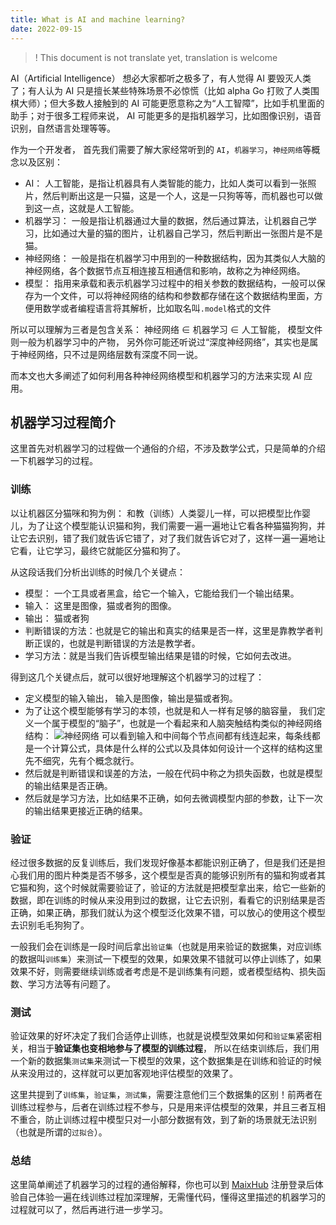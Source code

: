 ```yaml
---
title: What is AI and machine learning?
date: 2022-09-15
---
```


>! This document is not translate yet, translation is welcome

AI（Artificial Intelligence） 想必大家都听之极多了，有人觉得 AI 要毁灭人类了；有人认为 AI 只是擅长某些特殊场景不必惊慌（比如 alpha Go 打败了人类围棋大师）；但大多数人接触到的 AI 可能更愿意称之为“人工智障”，比如手机里面的助手；对于很多工程师来说， AI 可能更多的是指机器学习，比如图像识别，语音识别，自然语言处理等等。

作为一个开发者， 首先我们需要了解大家经常听到的 `AI`，`机器学习`，`神经网络`等概念以及区别：
* AI： 人工智能，是指让机器具有人类智能的能力，比如人类可以看到一张照片，然后判断出这是一只猫，这是一个人，这是一只狗等等，而机器也可以做到这一点，这就是人工智能。
* 机器学习： 一般是指让机器通过大量的数据，然后通过算法，让机器自己学习，比如通过大量的猫的图片，让机器自己学习，然后判断出一张图片是不是猫。
* 神经网络： 一般是指在机器学习中用到的一种数据结构，因为其类似人大脑的神经网络，各个数据节点互相连接互相通信和影响，故称之为神经网络。
* 模型： 指用来承载和表示机器学习过程中的相关参数的数据结构，一般可以保存为一个文件，可以将神经网络的结构和参数都存储在这个数据结构里面，方便用数学或者编程语言将其解析，比如取名叫`.model`格式的文件

所以可以理解为三者是包含关系： 神经网络 ∈ 机器学习 ∈ 人工智能， 模型文件则一般为机器学习中的产物， 另外你可能还听说过“深度神经网络”，其实也是属于神经网络，只不过是网络层数有深度不同一说。

而本文也大多阐述了如何利用各种神经网络模型和机器学习的方法来实现 AI 应用。

## 机器学习过程简介

这里首先对机器学习的过程做一个通俗的介绍，不涉及数学公式，只是简单的介绍一下机器学习的过程。

### 训练

以让机器区分猫咪和狗为例：
和教（训练）人类婴儿一样，可以把模型比作婴儿，为了让这个模型能认识猫和狗，我们需要一遍一遍地让它看各种猫猫狗狗，并让它去识别，错了我们就告诉它错了，对了我们就告诉它对了，这样一遍一遍地让它看，让它学习，最终它就能区分猫和狗了。

从这段话我们分析出训练的时候几个关键点：
* 模型： 一个工具或者黑盒，给它一个输入，它能给我们一个输出结果。
* 输入： 这里是图像，猫或者狗的图像。
* 输出： 猫或者狗
* 判断错误的方法：也就是它的输出和真实的结果是否一样，这里是靠教学者判断正误的，也就是判断错误的方法是教学者。
* 学习方法：就是当我们告诉模型输出结果是错的时候，它如何去改进。

得到这几个关键点后，就可以很好地理解这个机器学习的过程了：
* 定义模型的输入输出， 输入是图像，输出是猫或者狗。
* 为了让这个模型能够有学习的本领，也就是和人一样有足够的脑容量， 我们定义一个属于模型的“脑子”，也就是一个看起来和人脑突触结构类似的神经网络结构：
![神经网络](../../assets/dnn.jpg)
可以看到输入和中间每个节点间都有线连起来，每条线都是一个计算公式，具体是什么样的公式以及具体如何设计一个这样的结构这里先不细究，先有个概念就行。
* 然后就是判断错误和误差的方法，一般在代码中称之为损失函数，也就是模型的输出结果是否正确。
* 然后就是学习方法，比如结果不正确，如何去微调模型内部的参数，让下一次的输出结果更接近正确的结果。

### 验证

经过很多数据的反复训练后，我们发现好像基本都能识别正确了，但是我们还是担心我们用的图片种类是否不够多，这个模型是否真的能够识别所有的猫和狗或者其它猫和狗，这个时候就需要验证了，验证的方法就是把模型拿出来，给它一些新的数据，即在训练的时候从来没用到过的数据，让它去识别，看看它的识别结果是否正确，如果正确，那我们就认为这个模型泛化效果不错，可以放心的使用这个模型去识别毛毛狗狗了。

一般我们会在训练是一段时间后拿出`验证集`（也就是用来验证的数据集，对应训练的数据叫`训练集`）来测试一下模型的效果，如果效果不错就可以停止训练了，如果效果不好，则需要继续训练或者考虑是不是训练集有问题，或者模型结构、损失函数、学习方法等有问题了。


### 测试

验证效果的好坏决定了我们合适停止训练，也就是说模型效果如何和`验证集`紧密相关，相当于**验证集也变相地参与了模型的训练过程**， 所以在结束训练后，我们用一个新的数据集`测试集`来测试一下模型的效果，这个数据集是在训练和验证的时候从来没用过的，这样就可以更加客观地评估模型的效果了。

这里共提到了`训练集`，`验证集`，`测试集`，需要注意他们三个数据集的区别！前两者在训练过程参与，后者在训练过程不参与，只是用来评估模型的效果，并且三者互相不重合，防止训练过程中模型只对一小部分数据有效，到了新的场景就无法识别（也就是所谓的`过拟合`）。

### 总结

这里简单阐述了机器学习的过程的通俗解释，你也可以到 [MaixHub](https://maixhub.com) 注册登录后体验自己体验一遍在线训练过程加深理解，无需懂代码，懂得这里描述的机器学习的过程就可以了，然后再进行进一步学习。
